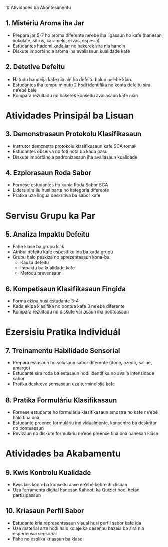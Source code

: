 '# Atividades ba Akontesimentu

## 1. Mistériu Aroma iha Jar

- Prepara jar 5-7 ho aroma diferente ne’ebé iha ligasaun ho kafe (hanesan, xokolate, sitrus, karamelo, ervas, espesia)
- Estudantes hadomi kada jar no hakerek sira nia hanoin
- Diskute importância aroma iha avaliasaun kualidade kafe

## 2. Detetive Defeitu

- Hatudu bandeija kafe nia ain ho defeitu balun ne’ebé klaru 
- Estudantes iha tempu minutu 2 hodi identifika no konta defeitu sira ne’ebé bele
- Kompara rezultadu no hakerek konseitu avaliasaun kafe nian

# Atividades Prinsipál ba Lisuan

## 3. Demonstrasaun Protokolu Klasifikasaun

- Instrutor demonstra protokolu klasifikasaun kafe SCA tomak
- Estudantes observa no foti nota ba kada pasu
- Diskute importância padronizasaun iha avaliasaun kualidade

## 4. Ezplorasaun Roda Sabor

- Fornese estudantes ho kopia Roda Sabor SCA
- Lidera sira liu husi parte no kategoria diferente
- Pratika uza lingua deskritiva ba sabor kafe 

# Servisu Grupu ka Par

## 5. Analiza Impaktu Defeitu

- Fahe klase ba grupu ki’ik
- Atribui defeitu kafe espesifiku ida ba kada grupu
- Grupu halo peskiza no aprezentasaun kona-ba:
  * Kauza defeitu
  * Impaktu ba kualidade kafe
  * Metodu prevensaun

## 6. Kompetisaun Klasifikasaun Fingida

- Forma ekipa husi estudante 3-4
- Kada ekipa klasifika no pontua kafe 3 ne’ebé diferente
- Kompara rezultadu no diskute variasaun iha pontuasaun

# Ezersisiu Pratika Individuál

## 7. Treinamentu Habilidade Sensorial

- Prepara estasaun ho solusaun sabor diferente (doce, azedo, saline, amargo)
- Estudante sira roda ba estasaun hodi identifika no avalia intensidade sabor
- Pratika deskreve sensasaun uza terminolojia kafe

## 8. Pratika Formuláriu Klasifikasaun

- Fornese estudante ho formuláriu klasifikasaun amostra no kafe ne’ebé halo tiha ona
- Estudante preenxe formuláriu individualmente, konsentra ba deskritor no pontuasaun
- Revizaun no diskute formulariu ne’ebé preenxe tiha ona hanesan klase

# Atividades ba Akabamentu

## 9. Kwis Kontrolu Kualidade

- Kwis lais kona-ba konseitu xave ne’ebé kobre iha lisuan
- Uza ferramenta digital hanesan Kahoot! ka Quizlet hodi hetan partisipasaun

## 10. Kriasaun Perfil Sabor

- Estudante kria representasaun visual husi perfil sabor kafe ida
- Uza material arte hodi halo kolaje ka desenhu bazeia ba sira nia esperiénsia sensoriál
- Fahe no esplika kriasaun ba klase